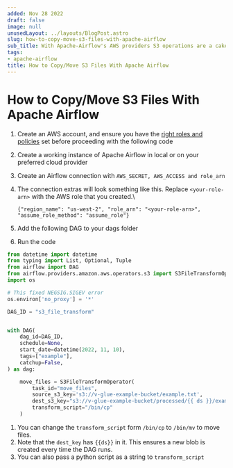 ```yaml
---
added: Nov 28 2022
draft: false
image: null
unusedLayout: ../layouts/BlogPost.astro
slug: how-to-copy-move-s3-files-with-apache-airflow
sub_title: With Apache-Airflow's AWS providers S3 operations are a cake-walk.
tags:
- apache-airflow
title: How to Copy/Move S3 Files With Apache Airflow
---
```


# How to Copy/Move S3 Files With Apache Airflow

1. Create an AWS account, and ensure you have the [right roles and policies](../devops/aws/iam-users-roles-and-policies.md) set before proceeding with the following code
2. Create a working instance of Apache Airflow in local or on your preferred cloud provider
3. Create an Airflow connection with `AWS_SECRET, AWS_ACCESS and role_arn`
4. The connection extras will look something like this. Replace `<your-role-arn>` with the AWS role that you created.\\

   `{"region_name": "us-west-2", "role_arn": "<your-role-arn>", "assume_role_method": "assume_role"}`

5. Add the following DAG to your dags folder
6. Run the code

```python
from datetime import datetime
from typing import List, Optional, Tuple
from airflow import DAG
from airflow.providers.amazon.aws.operators.s3 import S3FileTransformOperator
import os

# This fixed NEGSIG.SIGEV error
os.environ['no_proxy'] = '*'

DAG_ID = "s3_file_transform"


with DAG(
    dag_id=DAG_ID,
    schedule=None,
    start_date=datetime(2022, 11, 10),
    tags=["example"],
    catchup=False,
) as dag:

    move_files = S3FileTransformOperator(
        task_id="move_files",
        source_s3_key='s3://v-glue-example-bucket/example.txt',
        dest_s3_key="s3://v-glue-example-bucket/processed/{{ ds }}/example.txt",
        transform_script="/bin/cp"
    )
```

1. You can change the `transform_script` form `/bin/cp` to `/bin/mv` to move files.
2. Note that the `dest_key` has `{{ds}}` in it. This ensures a new blob is created every time the DAG runs.
3. You can also pass a python script as a string to `transform_script`
